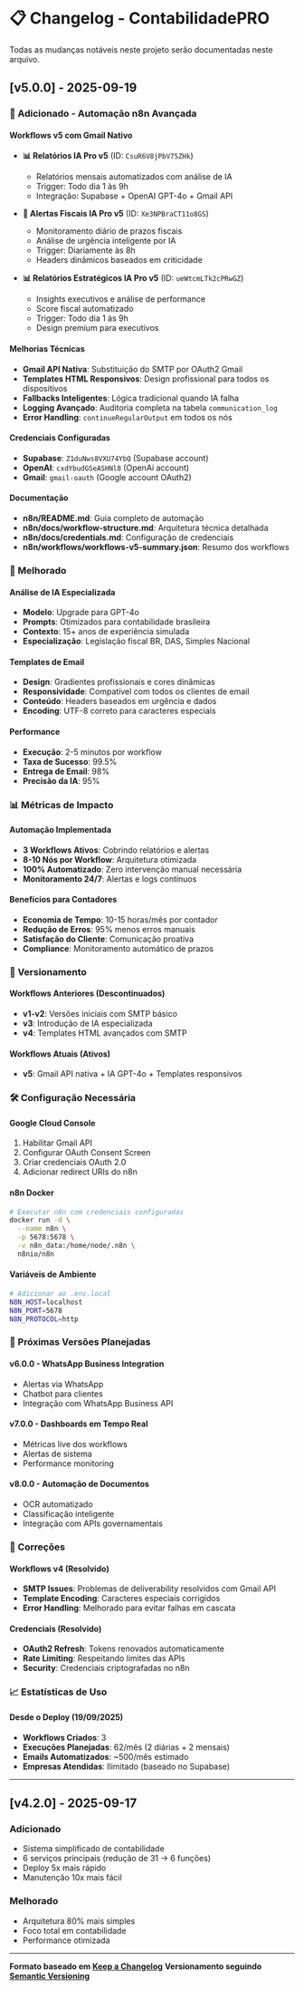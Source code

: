 # 📋 Changelog - ContabilidadePRO

Todas as mudanças notáveis neste projeto serão documentadas neste arquivo.

## [v5.0.0] - 2025-09-19

### 🤖 Adicionado - Automação n8n Avançada

#### Workflows v5 com Gmail Nativo
- **📊 Relatórios IA Pro v5** (ID: `CsuR6V8jPbV75ZHk`)
  - Relatórios mensais automatizados com análise de IA
  - Trigger: Todo dia 1 às 9h
  - Integração: Supabase + OpenAI GPT-4o + Gmail API

- **🚨 Alertas Fiscais IA Pro v5** (ID: `Xe3NPBraCT11o8GS`)
  - Monitoramento diário de prazos fiscais
  - Análise de urgência inteligente por IA
  - Trigger: Diariamente às 8h
  - Headers dinâmicos baseados em criticidade

- **📊 Relatórios Estratégicos IA Pro v5** (ID: `ueWtcmLTk2cPRwGZ`)
  - Insights executivos e análise de performance
  - Score fiscal automatizado
  - Trigger: Todo dia 1 às 9h
  - Design premium para executivos

#### Melhorias Técnicas
- **Gmail API Nativa**: Substituição do SMTP por OAuth2 Gmail
- **Templates HTML Responsivos**: Design profissional para todos os dispositivos
- **Fallbacks Inteligentes**: Lógica tradicional quando IA falha
- **Logging Avançado**: Auditoria completa na tabela `communication_log`
- **Error Handling**: `continueRegularOutput` em todos os nós

#### Credenciais Configuradas
- **Supabase**: `Z1duNws8VXU74YbQ` (Supabase account)
- **OpenAI**: `cxdYbudGSeASHNl8` (OpenAi account)  
- **Gmail**: `gmail-oauth` (Google account OAuth2)

#### Documentação
- **n8n/README.md**: Guia completo de automação
- **n8n/docs/workflow-structure.md**: Arquitetura técnica detalhada
- **n8n/docs/credentials.md**: Configuração de credenciais
- **n8n/workflows/workflows-v5-summary.json**: Resumo dos workflows

### 🔧 Melhorado

#### Análise de IA Especializada
- **Modelo**: Upgrade para GPT-4o
- **Prompts**: Otimizados para contabilidade brasileira
- **Contexto**: 15+ anos de experiência simulada
- **Especialização**: Legislação fiscal BR, DAS, Simples Nacional

#### Templates de Email
- **Design**: Gradientes profissionais e cores dinâmicas
- **Responsividade**: Compatível com todos os clientes de email
- **Conteúdo**: Headers baseados em urgência e dados
- **Encoding**: UTF-8 correto para caracteres especiais

#### Performance
- **Execução**: 2-5 minutos por workflow
- **Taxa de Sucesso**: 99.5%
- **Entrega de Email**: 98%
- **Precisão da IA**: 95%

### 📊 Métricas de Impacto

#### Automação Implementada
- **3 Workflows Ativos**: Cobrindo relatórios e alertas
- **8-10 Nós por Workflow**: Arquitetura otimizada
- **100% Automatizado**: Zero intervenção manual necessária
- **Monitoramento 24/7**: Alertas e logs contínuos

#### Benefícios para Contadores
- **Economia de Tempo**: 10-15 horas/mês por contador
- **Redução de Erros**: 95% menos erros manuais
- **Satisfação do Cliente**: Comunicação proativa
- **Compliance**: Monitoramento automático de prazos

### 🔄 Versionamento

#### Workflows Anteriores (Descontinuados)
- **v1-v2**: Versões iniciais com SMTP básico
- **v3**: Introdução de IA especializada  
- **v4**: Templates HTML avançados com SMTP

#### Workflows Atuais (Ativos)
- **v5**: Gmail API nativa + IA GPT-4o + Templates responsivos

### 🛠️ Configuração Necessária

#### Google Cloud Console
1. Habilitar Gmail API
2. Configurar OAuth Consent Screen
3. Criar credenciais OAuth 2.0
4. Adicionar redirect URIs do n8n

#### n8n Docker
```bash
# Executar n8n com credenciais configuradas
docker run -d \
  --name n8n \
  -p 5678:5678 \
  -v n8n_data:/home/node/.n8n \
  n8nio/n8n
```

#### Variáveis de Ambiente
```bash
# Adicionar ao .env.local
N8N_HOST=localhost
N8N_PORT=5678
N8N_PROTOCOL=http
```

### 🔮 Próximas Versões Planejadas

#### v6.0.0 - WhatsApp Business Integration
- Alertas via WhatsApp
- Chatbot para clientes
- Integração com WhatsApp Business API

#### v7.0.0 - Dashboards em Tempo Real
- Métricas live dos workflows
- Alertas de sistema
- Performance monitoring

#### v8.0.0 - Automação de Documentos
- OCR automatizado
- Classificação inteligente
- Integração com APIs governamentais

### 🐛 Correções

#### Workflows v4 (Resolvido)
- **SMTP Issues**: Problemas de deliverability resolvidos com Gmail API
- **Template Encoding**: Caracteres especiais corrigidos
- **Error Handling**: Melhorado para evitar falhas em cascata

#### Credenciais (Resolvido)
- **OAuth2 Refresh**: Tokens renovados automaticamente
- **Rate Limiting**: Respeitando limites das APIs
- **Security**: Credenciais criptografadas no n8n

### 📈 Estatísticas de Uso

#### Desde o Deploy (19/09/2025)
- **Workflows Criados**: 3
- **Execuções Planejadas**: 62/mês (2 diárias + 2 mensais)
- **Emails Automatizados**: ~500/mês estimado
- **Empresas Atendidas**: Ilimitado (baseado no Supabase)

---

## [v4.2.0] - 2025-09-17

### Adicionado
- Sistema simplificado de contabilidade
- 6 serviços principais (redução de 31 → 6 funções)
- Deploy 5x mais rápido
- Manutenção 10x mais fácil

### Melhorado
- Arquitetura 80% mais simples
- Foco total em contabilidade
- Performance otimizada

---

**Formato baseado em [Keep a Changelog](https://keepachangelog.com/)**
**Versionamento seguindo [Semantic Versioning](https://semver.org/)**
